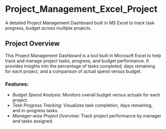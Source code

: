 # Project_Management_Excel_Project
A detailed Project Management Dashboard built in MS Excel to track task progress, budget across multiple projects.
## Project Overview
This Project Management Dashboard is a tool built in Microsoft Excel to help track and manage project tasks, progress, and budget performance. It provides insights into the percentage of tasks completed, days remaining for each project, and a comparison of actual spend versus budget.

### Features:
- *Budget Spend Analysis*: Monitors overall budget versus actuals for each project.
- *Task Progress Tracking*: Visualizes task completion, days remaining, and in-progress tasks.
- *Manager-wise Project Overview*: Track project performance by manager and tasks assigned.
